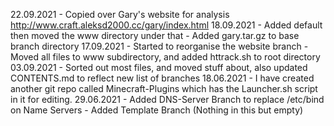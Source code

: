 22.09.2021	- Copied over Gary's website for analysis http://www.craft.aleksd2000.cc/gary/index.html
18.09.2021 	- Added default then moved the www directory under that
			- Added gary.tar.gz to base branch directory
17.09.2021	- Started to reorganise the website branch
			- Moved all files to www subdirectory, and added httrack.sh to root directory
03.09.2021 	- Sorted out most files, and moved stuff about, also updated CONTENTS.md to reflect new list of branches
18.06.2021 	- I have created another git repo called Minecraft-Plugins which has the Launcher.sh script in it for editing.
29.06.2021 	- Added DNS-Server Branch to replace /etc/bind on Name Servers
	   		- Added Template Branch (Nothing in this but empty)

